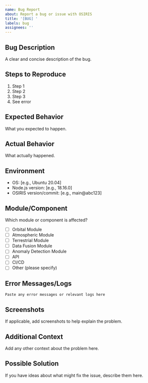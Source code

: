 ```yaml
---
name: Bug Report
about: Report a bug or issue with OSIRIS
title: '[BUG] '
labels: bug
assignees: ''
---
```


## Bug Description

A clear and concise description of the bug.

## Steps to Reproduce

1. Step 1
2. Step 2
3. Step 3
4. See error

## Expected Behavior

What you expected to happen.

## Actual Behavior

What actually happened.

## Environment

- OS: [e.g., Ubuntu 20.04]
- Node.js version: [e.g., 18.16.0]
- OSIRIS version/commit: [e.g., main@abc123]

## Module/Component

Which module or component is affected?

- [ ] Orbital Module
- [ ] Atmospheric Module
- [ ] Terrestrial Module
- [ ] Data Fusion Module
- [ ] Anomaly Detection Module
- [ ] API
- [ ] CI/CD
- [ ] Other (please specify)

## Error Messages/Logs

```
Paste any error messages or relevant logs here
```

## Screenshots

If applicable, add screenshots to help explain the problem.

## Additional Context

Add any other context about the problem here.

## Possible Solution

If you have ideas about what might fix the issue, describe them here.
